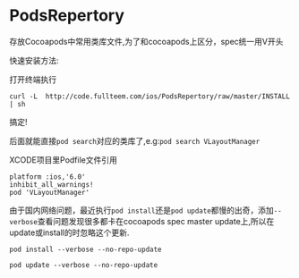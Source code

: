 PodsRepertory
=============

存放Cocoapods中常用类库文件,为了和cocoapods上区分，spec统一用V开头

快速安装方法: 

打开终端执行

`curl -L  http://code.fullteem.com/ios/PodsRepertory/raw/master/INSTALL | sh`

搞定!

后面就能直接`pod search`对应的类库了,e.g:`pod search VLayoutManager`

XCODE项目里Podfile文件引用

~~~
platform :ios,'6.0'
inhibit_all_warnings!
pod 'VLayoutManager'
~~~

由于国内网络问题，最近执行`pod install`还是`pod update`都慢的出奇，添加`--verbose`查看问题发现很多都卡在cocoapods spec master update上,所以在update或install的时忽略这个更新.

`pod install --verbose --no-repo-update`

`pod update --verbose --no-repo-update`